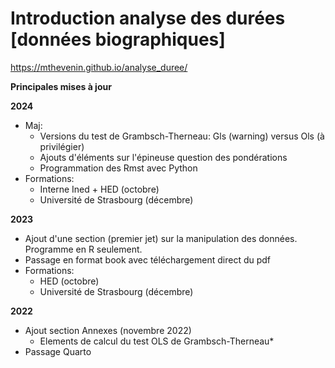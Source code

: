 # Introduction analyse des durées [données biographiques]

<https://mthevenin.github.io/analyse_duree/>

**Principales mises à jour**

**2024**

* Maj:
  * Versions du test de Grambsch-Therneau: Gls (warning) versus Ols (à privilégier)
  * Ajouts d'éléments sur l'épineuse question des pondérations
  * Programmation des Rmst avec Python
* Formations:
  * Interne Ined + HED (octobre)
  * Université de Strasbourg (décembre)  

**2023**
* Ajout d'une section (premier jet) sur la manipulation des données. Programme en R seulement.
* Passage en format book avec téléchargement direct du pdf
* Formations:
  * HED (octobre)
  * Université de Strasbourg (décembre)

**2022**
* Ajout section Annexes (novembre 2022)
  * Elements de calcul du test OLS de Grambsch-Therneau*
* Passage Quarto

